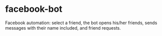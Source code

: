 # facebook-bot
Facebook automation: select a friend, the bot opens his/her friends, sends messages with their name included, and friend requests.
